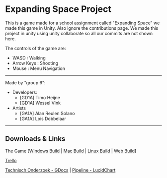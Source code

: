 # Expanding Space Project

This is a game made for a school assignment called "Expanding Space" we made this game in Unity.
Also ignore the contributions page. We made this project in unity using unity collaborate so all our commits are not shown here.

The controls of the game are: 
- WASD : Walking
- Arrow Keys : Shooting
- Mouse : Menu Navigation

---
Made by "group 6":
- Developers:
  - [GD1A] Timo Heijne
  - [GD1A] Wessel Vink
- Artists
  - [GA1A] Alan Reulen Solano
  - [GA1A] Lois Dobbelaar
  
---
## Downloads & Links

The Game [[Windows Build](https://dl.dropboxusercontent.com/s/nzolkyis177z1o8/Win.zip) | [Mac Build](https://dl.dropboxusercontent.com/s/9pn8m7qdgx5v8np/Mac.app.zip) | [Linux Build](https://dl.dropboxusercontent.com/s/9r0juuguamkfyhz/Lin.zip) | [Web Build](http://22279.hosts.ma-cloud.nl/bewijzenmap/p1.4/IDP/Web-Final/)]

[Trello](https://trello.com/b/kgAhyrZZ/space-game-booiio)

[Technisch Onderzoek - GDocs](https://docs.google.com/document/d/1LrpLHEB6q3DpPy8nf1wWTE1TslfXm4WzhOH2OPrWm4Q/edit?usp=sharing) | 
[Pipeline - LucidChart](https://www.lucidchart.com/invitations/accept/2b220e93-0416-4396-8124-b9a047e2b4ac)
